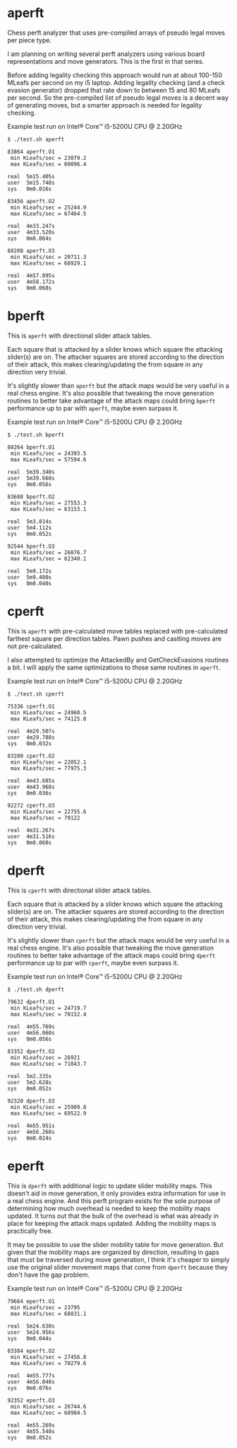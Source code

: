 # aperft
Chess perft analyzer that uses pre-compiled arrays of pseudo legal moves per piece type.

I am planning on writing several perft analyzers using various board representations and move generators.  This is the first in that series.

Before adding legality checking this approach would run at about 100-150 MLeafs per second on my i5 laptop.  Adding legality checking (and a check evasion generator) dropped that rate down to between 15 and 80 MLeafs per second.  So the pre-compiled list of pseudo legal moves is a decent way of generating moves, but a smarter approach is needed for legality checking.

Example test run on Intel® Core™ i5-5200U CPU @ 2.20GHz

    $ ./test.sh aperft

    83864 aperft.O1
     min KLeafs/sec = 23079.2
     max KLeafs/sec = 60096.4

    real  5m15.405s
    user  5m15.748s
    sys   0m0.016s

    83456 aperft.O2
     min KLeafs/sec = 25244.9
     max KLeafs/sec = 67464.5

    real  4m33.247s
    user  4m33.520s
    sys   0m0.064s

    88208 aperft.O3
     min KLeafs/sec = 20711.3
     max KLeafs/sec = 68929.1

    real  4m57.895s
    user  4m58.172s
    sys   0m0.068s

# bperft
This is `aperft` with directional slider attack tables.

Each square that is attacked by a slider knows which square the attacking slider(s) are on.  The attacker squares are stored according to the direction of their attack, this makes clearing/updating the from square in any direction very trivial.

It's slightly slower than `aperft` but the attack maps would be very useful in a real chess engine.  It's also possible that tweaking the move generation routines to better take advantage of the attack maps could bring `bperft` performance up to par with `aperft`, maybe even surpass it.

Example test run on Intel® Core™ i5-5200U CPU @ 2.20GHz

    $ ./test.sh bperft

    88264 bperft.O1
     min KLeafs/sec = 24393.5
     max KLeafs/sec = 57594.6

    real  5m39.340s
    user  5m39.668s
    sys   0m0.056s

    83688 bperft.O2
     min KLeafs/sec = 27553.3
     max KLeafs/sec = 63153.1

    real  5m3.814s
    user  5m4.112s
    sys   0m0.052s

    92544 bperft.O3
     min KLeafs/sec = 26876.7
     max KLeafs/sec = 62340.1

    real  5m9.172s
    user  5m9.480s
    sys   0m0.040s

# cperft
This is `aperft` with pre-calculated move tables replaced with pre-calculated farthest square per direction tables.  Pawn pushes and castling moves are not pre-calculated.

I also attempted to optimize the AttackedBy and GetCheckEvasions routines a bit.  I will apply the same optimizations to those same routines in `aperft`.

Example test run on Intel® Core™ i5-5200U CPU @ 2.20GHz

    $ ./test.sh cperft

    75336 cperft.O1
     min KLeafs/sec = 24960.5
     max KLeafs/sec = 74125.8

    real  4m29.507s
    user  4m29.788s
    sys   0m0.032s

    83280 cperft.O2
     min KLeafs/sec = 22052.1
     max KLeafs/sec = 77975.3

    real  4m43.685s
    user  4m43.968s
    sys   0m0.036s

    92272 cperft.O3
     min KLeafs/sec = 22755.6
     max KLeafs/sec = 79122

    real  4m31.267s
    user  4m31.516s
    sys   0m0.060s

# dperft
This is `cperft` with directional slider attack tables.

Each square that is attacked by a slider knows which square the attacking slider(s) are on.  The attacker squares are stored according to the direction of their attack, this makes clearing/updating the from square in any direction very trivial.

It's slightly slower than `cperft` but the attack maps would be very useful in a real chess engine.  It's also possible that tweaking the move generation routines to better take advantage of the attack maps could bring `dperft` performance up to par with `cperft`, maybe even surpass it.

Example test run on Intel® Core™ i5-5200U CPU @ 2.20GHz

    $ ./test.sh dperft

    79632 dperft.O1
     min KLeafs/sec = 24719.7
     max KLeafs/sec = 70152.4

    real  4m55.769s
    user  4m56.060s
    sys   0m0.056s

    83352 dperft.O2
     min KLeafs/sec = 26921
     max KLeafs/sec = 71843.7

    real  5m2.335s
    user  5m2.628s
    sys   0m0.052s

    92320 dperft.O3
     min KLeafs/sec = 25909.8
     max KLeafs/sec = 69522.9

    real  4m55.951s
    user  4m56.268s
    sys   0m0.024s

# eperft
This is `dperft` with additional logic to update slider mobility maps.  This doesn't aid in move generation, it only provides extra information for use in a real chess engine.  And this perft program exists for the sole purpose of determining how much overhead is needed to keep the mobility maps updated.  It turns out that the bulk of the overhead is what was already in place for keeping the attack maps updated.  Adding the mobility maps is practically free.

It may be possible to use the slider mobility table for move generation.  But given that the mobility maps are organized by direction, resulting in gaps that must be traversed during move generation, I think it's cheaper to simply use the original slider movement maps that come from `dperft` because they don't have the gap problem.

Example test run on Intel® Core™ i5-5200U CPU @ 2.20GHz

    79664 eperft.O1
     min KLeafs/sec = 23795
     max KLeafs/sec = 68831.1

    real  5m24.630s
    user  5m24.956s
    sys   0m0.044s

    83384 eperft.O2
     min KLeafs/sec = 27456.8
     max KLeafs/sec = 70279.6

    real  4m55.777s
    user  4m56.048s
    sys   0m0.076s

    92352 eperft.O3
     min KLeafs/sec = 26744.6
     max KLeafs/sec = 68904.5

    real  4m55.269s
    user  4m55.548s
    sys   0m0.052s

